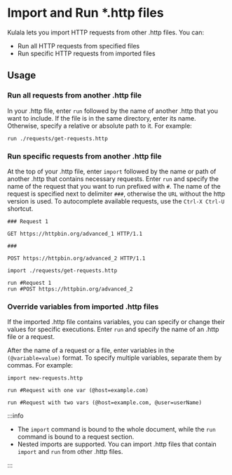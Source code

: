 # Import and Run *.http files

Kulala lets you import HTTP requests from other .http files. You can:

- Run all HTTP requests from specified files
- Run specific HTTP requests from imported files

## Usage

### Run all requests from another .http file

In your .http file, enter `run` followed by the name of another .http that you want to include. If the file is in the same directory, enter its name. Otherwise, specify a relative or absolute path to it. For example:

```http
run ./requests/get-requests.http
```

### Run specific requests from another .http file

At the top of your .http file, enter `import` followed by the name or path of another .http that contains necessary requests.
Enter `run` and specify the name of the request that you want to run prefixed with `#`. The name of the request is specified next to delimiter `###`, otherwise the `URL` without the http version is used.
To autocomplete available requests, use the `Ctrl-X Ctrl-U` shortcut.


```http get-requests.http
### Request 1

GET https://httpbin.org/advanced_1 HTTP/1.1

###

POST https://httpbin.org/advanced_2 HTTP/1.1
```

```http
import ./requests/get-requests.http

run #Request 1
run #POST https://httpbin.org/advanced_2
```

### Override variables from imported .http files

If the imported .http file contains variables, you can specify or change their values for specific executions.
Enter `run` and specify the name of an .http file or a request.

After the name of a request or a file, enter variables in the `(@variable=value)` format. To specify multiple variables, separate them by commas. For example:

```http
import new-requests.http

run #Request with one var (@host=example.com)

run #Request with two vars (@host=example.com, @user=userName)
```

:::info

- The `import` command is bound to the whole document, while the `run` command is bound to a request section.
- Nested imports are supported. You can import .http files that contain `import` and `run` from other .http files. 

:::
